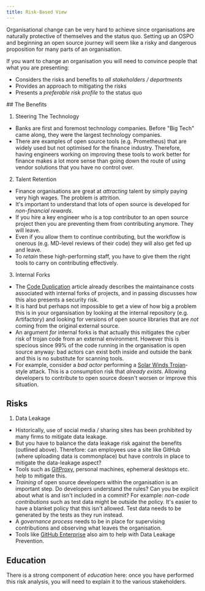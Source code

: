 ```yaml
---
title: Risk-Based View
---
```


Organisational change can be very hard to achieve since organisations are naturally protective of themselves and the status quo.  Setting up an OSPO and beginning an open source journey will seem like a risky and dangerous proposition for many parts of an organisation.  

If you want to change an organisation you will need to convince people that what you are presenting:

 - Considers the risks and benefits to _all stakeholders / departments_
 - Provides an approach to mitigating the risks
 - Presents a _preferable risk profile_ to the status quo

## The Benefits

1.  Steering The Technology

 - Banks are first and foremost technology companies.  Before "Big Tech" came along, they were the largest technology companies.
 - There are examples of open source tools (e.g. Prometheus) that are widely used but not optimised for the finance industry.  Therefore, having engineers working on improving these tools to work better for finance makes a lot more sense than going down the route of using vendor solutions that you have no control over.

2.  Talent Retention

 - Finance organisations are great at _attracting_ talent by simply paying very high wages.  The problem is attrition.  
 - It's important to understand that lots of open source is developed for _non-financial rewards_.   
 - If you hire a key engineer who is a top contributor to an open source project then you are preventing them from contributing anymore.  They will leave.
 - Even if you allow them to continue contributing, but the workflow is onerous (e.g. MD-level reviews of their code) they will also get fed up and leave.
 - To _retain_ these high-performing staff, you have to give them the right tools to carry on contributing effectively.

3. Internal Forks

 - The [Code Duplication](code-duplication) article already describes the maintainance costs associated with internal forks of projects, and in passing discusses how this also presents a security risk.
 - It is hard but perhaps not impossible to get a view of how big a problem this is in your organsisation by looking at the internal repository (e.g. Artifactory) and looking for versions of open source libraries that are _not_ coming from the original external source.
 - An argument _for_ internal forks is that actually this mitigates the cyber risk of trojan code from an external environment.  However this is specious since 99% of the code running in the organisation is open source anyway: bad actors can exist both inside and outside the bank and this is no substitute for scanning tools.
 - For example, consider a  _bad actor_ performing a [Solar Winds Trojan](https://www.cisecurity.org/solarwinds)-style attack.  This is a consumption risk that _already exists_.  Allowing developers to contribute to open source doesn't worsen or improve this situation.   

## Risks

1.  Data Leakage

 - Historically, use of social media / sharing sites has been prohibited by many firms to mitigate data leakage.   
 - But you have to balance the data leakage risk against the benefits (outlined above).  Therefore:   can employees use a site like GitHub (where uploading data is commonplace) but have controls in place to mitigate the data-leakage aspect?
 - Tools such as [GitProxy](http://github.com/finos/Git-Proxy), personal machines, ephemeral desktops etc. help to mitigate this.  
 - _Training_ of open source developers within the organisation is an important step.  Do developers understand the rules?  Can you be explicit about what is and isn't included in a commit?  For example:  _non-code contributions_ such as test data might be outside the policy.  It's easier to have a blanket policy that this isn't allowed.  Test data needs to be generated by the tests as they run instead.
 - A _governance process_ needs to be in place for supervising contributions and observing what leaves the organisation.
 - Tools like [GitHub Enterprise](https://github.com/enterprise) also aim to help with Data Leakage Prevention.

## Education

There is a strong component of _education_ here:  once you have performed this risk analysis, you will need to explain it to the various stakeholders.  